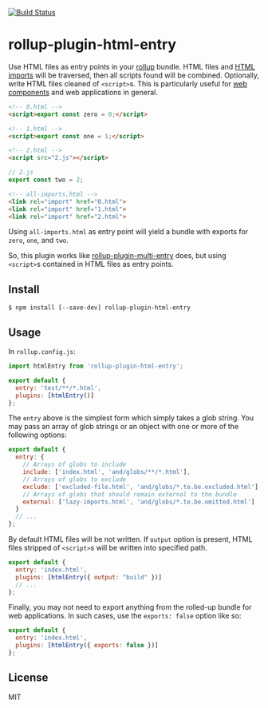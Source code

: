 [![Build Status](https://img.shields.io/travis/leogr/rollup-plugin-html-entry.svg?style=flat-square)](https://travis-ci.org/leogr/rollup-plugin-html-entry)

# rollup-plugin-html-entry

Use HTML files as entry points in your [rollup](https://github.com/rollup/rollup) bundle.
HTML files and [HTML imports](https://www.w3.org/TR/html-imports/) will be traversed, then all scripts found will be combined.
Optionally, write HTML files cleaned of `<script>`s.
This is particularly useful for [web components](https://www.webcomponents.org/introduction) and web applications in general.

```html
<!-- 0.html -->
<script>export const zero = 0;</script>
```

```html
<!-- 1.html -->
<script>export const one = 1;</script>
```

```html
<!-- 2.html -->
<script src="2.js"></script>
```

```js
// 2.js
export const two = 2;
```

```html
<!-- all-imports.html -->
<link rel="import" href="0.html">
<link rel="import" href="1.html">
<link rel="import" href="2.html">

```

Using `all-imports.html` as entry point will yield a bundle with exports for `zero`, `one`, and `two`.

So, this plugin works like [rollup-plugin-multi-entry](https://github.com/rollup/rollup-plugin-multi-entry) does, but using `<script>`s contained in HTML files as entry points.

## Install

```
$ npm install [--save-dev] rollup-plugin-html-entry
```

## Usage

In `rollup.config.js`:

```js
import htmlEntry from 'rollup-plugin-html-entry';

export default {
  entry: 'test/**/*.html',
  plugins: [htmlEntry()]
};
```

The `entry` above is the simplest form which simply takes a glob string.
You may pass an array of glob strings or an object with one or more of the following options:

```js
export default {
  entry: {
    // Arrays of globs to include
    include: ['index.html', 'and/globs/**/*.html'],
    // Arrays of globs to exclude
    exclude: ['excluded-file.html', 'and/globs/*.to.be.excluded.html'],
    // Arrays of globs that should remain external to the bundle
    external: ['lazy-imports.html', 'and/globs/*.to.be.omitted.html']
  }
  // ...
};

```

By default HTML files will be not written. If `output` option is present, HTML files stripped of `<script>`s will be written into specified path.

```js
export default {
  entry: 'index.html',
  plugins: [htmlEntry({ output: "build" })]
  // ...
};
```

Finally, you may not need to export anything from the rolled-up bundle for web applications. In
such cases, use the `exports: false` option like so:

```js
export default {
  entry: 'index.html',
  plugins: [htmlEntry({ exports: false })]
};
```

## License

MIT
